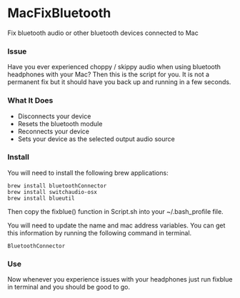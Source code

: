 # MacFixBluetooth
Fix bluetooth audio or other bluetooth devices connected to Mac

### Issue
Have you ever experienced choppy / skippy audio when using bluetooth headphones with your Mac? Then this is the script for you. It is not a permanent fix but it should have you back up and running in a few seconds. 

### What It Does
- Disconnects your device
- Resets the bluetooth module
- Reconnects your device
- Sets your device as the selected output audio source

### Install
You will need to install the following brew applications:

    brew install bluetoothConnector
    brew install switchaudio-osx
    brew install blueutil

Then copy the fixblue() function in Script.sh into your ~/.bash_profile file.

You will need to update the name and mac address variables. You can get this information by running the following command in terminal.

    BluetoothConnector

### Use
Now whenever you experience issues with your headphones just run fixblue in terminal and you should be good to go. 